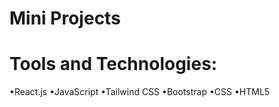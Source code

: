 # Mini Projects

# Tools and Technologies:
•React.js 
•JavaScript 
•Tailwind CSS
•Bootstrap
•CSS 
•HTML5 
